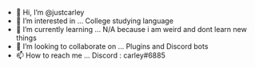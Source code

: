 - 👋 Hi, I’m @justcarley
- 👀 I’m interested in ... College studying language 
- 🌱 I’m currently learning ... N/A because i am weird and dont learn new things
- 💞️ I’m looking to collaborate on ... Plugins and Discord bots
- 📫 How to reach me ... Discord : carley#6885

<!---
justcarley/justcarley is a ✨ special ✨ repository because its `README.md` (this file) appears on your GitHub profile.
You can click the Preview link to take a look at your changes.
--->
